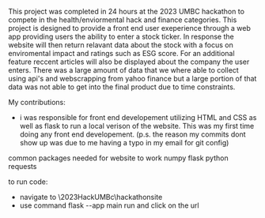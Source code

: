 This project was completed in 24 hours at the 2023 UMBC hackathon to compete in the health/enviormental hack and finance categories. This project is designed to provide a front end user exeperience through a web app providing users the ability to enter a stock ticker. In response the website will then return relavant data about the stock with a focus on enviromental impact and ratings such as ESG score. For an additional feature reccent articles will also be displayed about the company the user enters. There was a large amount of data that we where able to collect using api's and webscrapping from yahoo finance but a large portion of that data was not able to get into the final product due to time constraints.

My contributions:
- i was responsible for front end developement utilizing HTML and CSS as well as flask to run a local verison of the website. This was my first time doing any front end developement.
  (p.s. the reason my commits dont show up was due to me having a typo in my email for git config)

common packages needed for website to work
numpy
flask
python
requests

to run code:
- navigate to \2023HackUMBc\hackathonsite
- use command flask --app main run and click on the url


